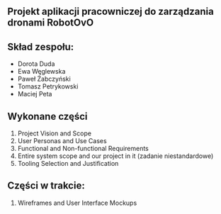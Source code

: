 ## Projekt aplikacji pracowniczej do zarządzania dronami RobotOvO

## Skład zespołu:

- Dorota Duda 
- Ewa Węglewska 
- Paweł Żabczyński 
- Tomasz Petrykowski 
- Maciej Peta

## Wykonane części
1. Project Vision and Scope
2. User Personas and Use Cases
3. Functional and Non-functional Requirements
4. Entire system scope and our project in it (zadanie niestandardowe)
5. Tooling Selection and Justification

## Części w trakcie:
1. Wireframes and User Interface Mockups
